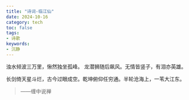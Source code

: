 ```yaml
---
title: "诗词-临江仙"
date: 2024-10-16
category: tech
toc: false
tags:
- 诗歌
keywords:
- 沉静
---
```


浊水倾波三万里，愀然独坐孤峰。 龙潜狮随后飙风。无情皆竖子，有泪亦英雄。

长剑倚天星斗烂，古今过眼成空。乾坤俯仰任穷通。半轮沧海上，一苇大江东。

> ——缠中说禅
